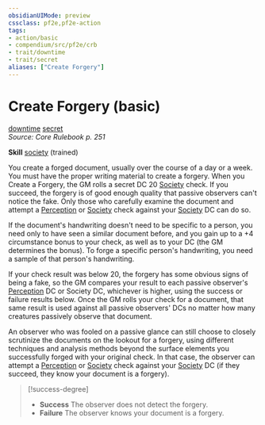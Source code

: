 ```yaml
---
obsidianUIMode: preview
cssclass: pf2e,pf2e-action
tags:
- action/basic
- compendium/src/pf2e/crb
- trait/downtime
- trait/secret
aliases: ["Create Forgery"]
---
```

# Create Forgery (basic)
[downtime](downtime.md "Downtime Action & Ability Trait")  [secret](secret.md "Secret General Trait")  
*Source: Core Rulebook p. 251*  

**Skill** [society](skills.md#Society) (trained)

You create a forged document, usually over the course of a day or a week. You must have the proper writing material to create a forgery. When you Create a Forgery, the GM rolls a secret DC 20 [Society](skills.md#Society) check. If you succeed, the forgery is of good enough quality that passive observers can't notice the fake. Only those who carefully examine the document and attempt a [Perception](skills.md#Perception) or [Society](skills.md#Society) check against your [Society](skills.md#Society) DC can do so.

If the document's handwriting doesn't need to be specific to a person, you need only to have seen a similar document before, and you gain up to a +4 circumstance bonus to your check, as well as to your DC (the GM determines the bonus). To forge a specific person's handwriting, you need a sample of that person's handwriting.

If your check result was below 20, the forgery has some obvious signs of being a fake, so the GM compares your result to each passive observer's [Perception](skills.md#Perception) DC or Society DC, whichever is higher, using the success or failure results below. Once the GM rolls your check for a document, that same result is used against all passive observers' DCs no matter how many creatures passively observe that document.

An observer who was fooled on a passive glance can still choose to closely scrutinize the documents on the lookout for a forgery, using different techniques and analysis methods beyond the surface elements you successfully forged with your original check. In that case, the observer can attempt a [Perception](skills.md#Perception) or [Society](skills.md#Society) check against your [Society](skills.md#Society) DC (if they succeed, they know your document is a forgery).

> [!success-degree] 
> - **Success** The observer does not detect the forgery.
> - **Failure** The observer knows your document is a forgery.